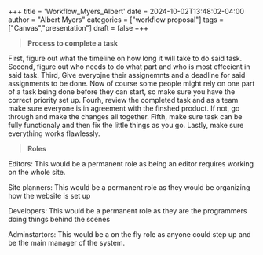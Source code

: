 +++
title = 'Workflow_Myers_Albert'
date = 2024-10-02T13:48:02-04:00
author = "Albert Myers"
categories = ["workflow proposal"]
tags = ["Canvas","presentation"]
draft = false
+++
> **Process to complete a task**

First, figure out what the timeline on how long it will take to do said task. Second, figure out who needs to do what part and who is most effecient in said task. Third, Give everyojne their assignemnts and a deadline for said assignments to be done. Now of course some people might rely on one part of a task being done before they can start, so make sure you have the correct priority set up. Fourh, review the completed task and as a team make sure everyone is in agreement with the finshed product. If not, go through and make the changes all together. Fifth, make sure task can be fully functionaly and then fix the little things as you go. Lastly, make sure everything works flawlessly.

> **Roles**

Editors: This would be a permanent role as being an editor requires working on the whole site.

Site planners: This would be a permanent role as they would be organizing how the website is set up

Developers: This would be a permanent role as they are the programmers doing things behind the scenes

Adminstartors: This would be a on the fly role as anyone could step up and be the main manager of the system.

